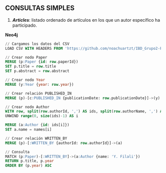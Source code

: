 ## CONSULTAS SIMPLES

1. ***Articles***: listado ordenado de artículos en los que un autor específico ha participado.

**Neo4j**

````sql
// Cargamos los datos del CSV
LOAD CSV WITH HEADERS FROM 'https://github.com/noachuartzt/IBD_Grupo2-P2/raw/main/parser/csv/2ca14fe14f0bd2f1363f3b735e788d12c3f9f332.csv' AS row

// Crear nodo Paper
MERGE (p:Paper {id: row.paperId})
SET p.title = row.title
SET p.abstract = row.abstract

// Crear nodo Year
MERGE (y:Year {year: row.year})

// Crear relación PUBLISHED_IN
MERGE (p)-[c:PUBLISHED_IN {publicationDate: row.publicationDate}]->(y)

// Crear nodo Author
WITH row, split(row.authorId, ',') AS ids, split(row.authorName, ',') AS names, p
UNWIND range(0, size(ids)-1) AS i

MERGE (a:Author {id: ids[i]})
SET a.name = names[i]

// Crear relación WRITTEN_BY
MERGE (p)-[:WRITTEN_BY {authorId: row.authorId}]->(a)

// Consulta
MATCH (p:Paper)-[:WRITTEN_BY]->(a:Author {name: 'Y. Filali'})
RETURN p.title, p.year
ORDER BY (p.year) ASC
````

````